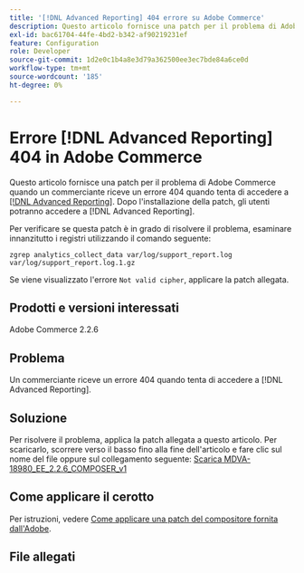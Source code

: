```yaml
---
title: '[!DNL Advanced Reporting] 404 errore su Adobe Commerce'
description: Questo articolo fornisce una patch per il problema di Adobe Commerce quando un commerciante riceve un errore 404 quando tenta di accedere a [[!DNL Advanced Reporting]](https://experienceleague.adobe.com/docs/commerce-admin/config/general/advanced-reporting.html). Dopo l'installazione della patch, gli utenti potranno accedere a  [!DNL Advanced Reporting].
exl-id: bac61704-44fe-4bd2-b342-af90219231ef
feature: Configuration
role: Developer
source-git-commit: 1d2e0c1b4a8e3d79a362500ee3ec7bde84a6ce0d
workflow-type: tm+mt
source-wordcount: '185'
ht-degree: 0%

---
```


# Errore [!DNL Advanced Reporting] 404 in Adobe Commerce

Questo articolo fornisce una patch per il problema di Adobe Commerce quando un commerciante riceve un errore 404 quando tenta di accedere a [[!DNL Advanced Reporting]](https://experienceleague.adobe.com/docs/commerce-admin/config/general/advanced-reporting.html). Dopo l&#39;installazione della patch, gli utenti potranno accedere a [!DNL Advanced Reporting].

Per verificare se questa patch è in grado di risolvere il problema, esaminare innanzitutto i registri utilizzando il comando seguente:

`zgrep analytics_collect_data var/log/support_report.log var/log/support_report.log.1.gz`

Se viene visualizzato l&#39;errore `Not valid cipher`, applicare la patch allegata.

## Prodotti e versioni interessati

Adobe Commerce 2.2.6

## Problema

Un commerciante riceve un errore 404 quando tenta di accedere a [!DNL Advanced Reporting].

## Soluzione

Per risolvere il problema, applica la patch allegata a questo articolo. Per scaricarlo, scorrere verso il basso fino alla fine dell&#39;articolo e fare clic sul nome del file oppure sul collegamento seguente: [Scarica MDVA-18980\_EE\_2.2.6\_COMPOSER\_v1](assets/MDVA-18980_EE_2.2.6_COMPOSER_v1.patch.zip)

## Come applicare il cerotto

Per istruzioni, vedere [Come applicare una patch del compositore fornita dall&#39;Adobe](/help/how-to/general/how-to-apply-a-composer-patch-provided-by-magento.md).

## File allegati

